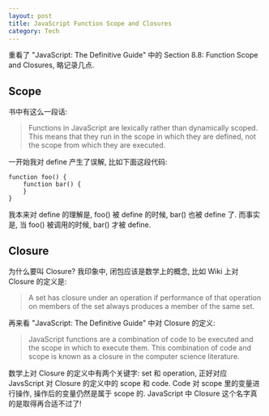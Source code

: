 ```yaml
---
layout: post
title: JavaScript Function Scope and Closures
category: Tech
---
```

重看了 "JavaScript: The Definitive Guide" 中的 Section 8.8: Function Scope and Closures, 略记录几点.

## Scope

书中有这么一段话:

> Functions in JavaScript are lexically rather than dynamically scoped. 
> This means that they run in the scope in which they are defined, not the scope from which they are executed.

一开始我对 define 产生了误解, 比如下面这段代码:

    function foo() {
        function bar() {
        }
    }

我本来对 define 的理解是, foo() 被 define 的时候, bar() 也被 define 了. 而事实是, 当 foo() 被调用的时候, 
bar() 才被 define.

## Closure

为什么要叫 Closure? 我印象中, 闭包应该是数学上的概念, 比如 Wiki 上对 Closure 的定义是:

> A set has closure under an operation if performance of that operation on members of the set always produces a member of the same set.

再来看 "JavaScript: The Definitive Guide" 中对 Closure 的定义:

> JavaScript functions are a combination of code to be executed and the scope in which to execute them. 
> This combination of code and scope is known as a closure in the computer science literature.

数学上对 Closure 的定义中有两个关键字: set 和 operation, 
正好对应 JavsScript 对 Closure 的定义中的 scope 和 code. Code 对 scope 里的变量进行操作, 
操作后的变量仍然是属于 scope 的. JavaScript 中 Closure 这个名字真的是取得再合适不过了!
